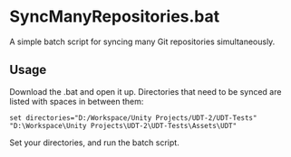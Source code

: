 # SyncManyRepositories.bat
A simple batch script for syncing many Git repositories simultaneously. 

## Usage
Download the .bat and open it up. Directories that need to be synced are listed with spaces in between them:
``` batch
set directories="D:/Workspace/Unity Projects/UDT-2/UDT-Tests" "D:\Workspace\Unity Projects\UDT-2\UDT-Tests\Assets\UDT"
```
Set your directories, and run the batch script.
